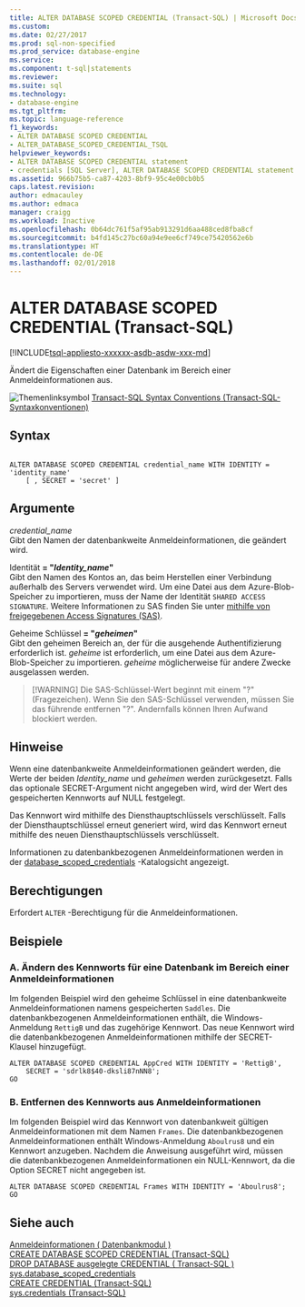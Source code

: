 ```yaml
---
title: ALTER DATABASE SCOPED CREDENTIAL (Transact-SQL) | Microsoft Docs
ms.custom: 
ms.date: 02/27/2017
ms.prod: sql-non-specified
ms.prod_service: database-engine
ms.service: 
ms.component: t-sql|statements
ms.reviewer: 
ms.suite: sql
ms.technology:
- database-engine
ms.tgt_pltfrm: 
ms.topic: language-reference
f1_keywords:
- ALTER DATABASE SCOPED CREDENTIAL
- ALTER_DATABASE_SCOPED_CREDENTIAL_TSQL
helpviewer_keywords:
- ALTER DATABASE SCOPED CREDENTIAL statement
- credentials [SQL Server], ALTER DATABASE SCOPED CREDENTIAL statement
ms.assetid: 966b75b5-ca87-4203-8bf9-95c4e00cb0b5
caps.latest.revision: 
author: edmacauley
ms.author: edmaca
manager: craigg
ms.workload: Inactive
ms.openlocfilehash: 0b64dc761f5af95ab913291d6aa488ced8fba8cf
ms.sourcegitcommit: b4fd145c27bc60a94e9ee6cf749ce75420562e6b
ms.translationtype: HT
ms.contentlocale: de-DE
ms.lasthandoff: 02/01/2018
---
```

# <a name="alter-database-scoped-credential-transact-sql"></a>ALTER DATABASE SCOPED CREDENTIAL (Transact-SQL)
[!INCLUDE[tsql-appliesto-xxxxxx-asdb-asdw-xxx-md](../../includes/tsql-appliesto-xxxxxx-asdb-asdw-xxx-md.md)]

  Ändert die Eigenschaften einer Datenbank im Bereich einer Anmeldeinformationen aus.  
  
 ![Themenlinksymbol](../../database-engine/configure-windows/media/topic-link.gif "Topic link icon") [Transact-SQL Syntax Conventions (Transact-SQL-Syntaxkonventionen)](../../t-sql/language-elements/transact-sql-syntax-conventions-transact-sql.md)  
  
## <a name="syntax"></a>Syntax  
  
```  
  
ALTER DATABASE SCOPED CREDENTIAL credential_name WITH IDENTITY = 'identity_name'  
    [ , SECRET = 'secret' ]  
```  
  
## <a name="arguments"></a>Argumente  
 *credential_name*  
 Gibt den Namen der datenbankweite Anmeldeinformationen, die geändert wird.  
  
 Identität **= "***Identity_name***"**  
 Gibt den Namen des Kontos an, das beim Herstellen einer Verbindung außerhalb des Servers verwendet wird. Um eine Datei aus dem Azure-Blob-Speicher zu importieren, muss der Name der Identität `SHARED ACCESS SIGNATURE`.  Weitere Informationen zu SAS finden Sie unter [mithilfe von freigegebenen Access Signatures (SAS)](https://docs.microsoft.com/azure/storage/storage-dotnet-shared-access-signature-part-1).  
    
  
 Geheime Schlüssel **= "***geheimen***"**  
 Gibt den geheimen Bereich an, der für die ausgehende Authentifizierung erforderlich ist. *geheime* ist erforderlich, um eine Datei aus dem Azure-Blob-Speicher zu importieren. *geheime* möglicherweise für andere Zwecke ausgelassen werden.   
>  [!WARNING]
>  Die SAS-Schlüssel-Wert beginnt mit einem "?" (Fragezeichen). Wenn Sie den SAS-Schlüssel verwenden, müssen Sie das führende entfernen "?". Andernfalls können Ihren Aufwand blockiert werden.    
  
## <a name="remarks"></a>Hinweise  
 Wenn eine datenbankweite Anmeldeinformationen geändert werden, die Werte der beiden *Identity_name* und *geheimen* werden zurückgesetzt. Falls das optionale SECRET-Argument nicht angegeben wird, wird der Wert des gespeicherten Kennworts auf NULL festgelegt.  
  
 Das Kennwort wird mithilfe des Diensthauptschlüssels verschlüsselt. Falls der Diensthauptschlüssel erneut generiert wird, wird das Kennwort erneut mithilfe des neuen Diensthauptschlüssels verschlüsselt.  
  
 Informationen zu datenbankbezogenen Anmeldeinformationen werden in der [database_scoped_credentials](../../relational-databases/system-catalog-views/sys-database-scoped-credentials-transact-sql.md) -Katalogsicht angezeigt.  
  
## <a name="permissions"></a>Berechtigungen  
 Erfordert `ALTER` -Berechtigung für die Anmeldeinformationen.  
  
## <a name="examples"></a>Beispiele  
  
### <a name="a-changing-the-password-of-a-database-scoped-credential"></a>A. Ändern des Kennworts für eine Datenbank im Bereich einer Anmeldeinformationen  
 Im folgenden Beispiel wird den geheime Schlüssel in eine datenbankweite Anmeldeinformationen namens gespeicherten `Saddles`. Die datenbankbezogenen Anmeldeinformationen enthält, die Windows-Anmeldung `RettigB` und das zugehörige Kennwort. Das neue Kennwort wird die datenbankbezogenen Anmeldeinformationen mithilfe der SECRET-Klausel hinzugefügt.  
  
```  
ALTER DATABASE SCOPED CREDENTIAL AppCred WITH IDENTITY = 'RettigB',   
    SECRET = 'sdrlk8$40-dksli87nNN8';  
GO  
```  
  
### <a name="b-removing-the-password-from-a-credential"></a>B. Entfernen des Kennworts aus Anmeldeinformationen  
 Im folgenden Beispiel wird das Kennwort von datenbankweit gültigen Anmeldeinformationen mit dem Namen `Frames`. Die datenbankbezogenen Anmeldeinformationen enthält Windows-Anmeldung `Aboulrus8` und ein Kennwort anzugeben. Nachdem die Anweisung ausgeführt wird, müssen die datenbankbezogenen Anmeldeinformationen ein NULL-Kennwort, da die Option SECRET nicht angegeben ist.  
  
```  
ALTER DATABASE SCOPED CREDENTIAL Frames WITH IDENTITY = 'Aboulrus8';  
GO  
```  
  
## <a name="see-also"></a>Siehe auch  
 [Anmeldeinformationen &#40; Datenbankmodul &#41;](../../relational-databases/security/authentication-access/credentials-database-engine.md)   
 [CREATE DATABASE SCOPED CREDENTIAL &#40;Transact-SQL&#41;](../../t-sql/statements/create-database-scoped-credential-transact-sql.md)   
 [DROP DATABASE ausgelegte CREDENTIAL &#40; Transact-SQL &#41;](../../t-sql/statements/drop-database-scoped-credential-transact-sql.md)   
 [sys.database_scoped_credentials](../../relational-databases/system-catalog-views/sys-database-scoped-credentials-transact-sql.md)   
 [CREATE CREDENTIAL &#40;Transact-SQL&#41;](../../t-sql/statements/create-credential-transact-sql.md)   
 [sys.credentials &#40;Transact-SQL&#41;](../../relational-databases/system-catalog-views/sys-credentials-transact-sql.md)  
  
  
